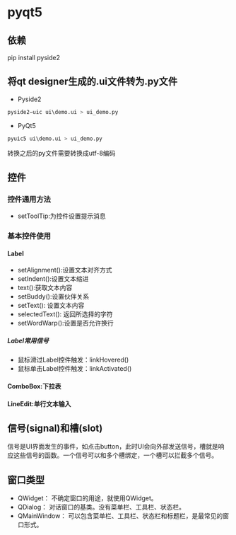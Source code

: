 # pyqt5

## 依赖
pip install pyside2

## 将qt designer生成的.ui文件转为.py文件
- Pyside2
```python
pyside2−uic ui\demo.ui > ui_demo.py
```

- PyQt5
```python
pyuic5 ui\demo.ui > ui_demo.py
```
转换之后的py文件需要转换成utf-8编码

## 控件
### 控件通用方法
- setToolTip:为控件设置提示消息

### 基本控件使用
#### Label
- setAlignment():设置文本对齐方式
- setIndent():设置文本缩进
- text():获取文本内容
- setBuddy():设置伙伴关系
- setText(): 设置文本内容
- selectedText(): 返回所选择的字符
- setWordWarp():设置是否允许换行
##### Label常用信号
- 鼠标滑过Label控件触发：linkHovered()
- 鼠标单击Label控件触发：linkActivated()
#### ComboBox:下拉表
#### LineEdit:单行文本输入

## 信号(signal)和槽(slot)

信号是UI界面发生的事件，如点击button，此时UI会向外部发送信号，槽就是响应这些信号的函数。一个信号可以和多个槽绑定，一个槽可以拦截多个信号。


## 窗口类型
- QWidget：
不确定窗口的用途，就使用QWidget。
- QDialog：
对话窗口的基类。没有菜单栏、工具栏、状态栏。
- QMainWindow：
可以包含菜单栏、工具栏、状态栏和标题栏，是最常见的窗口形式。
